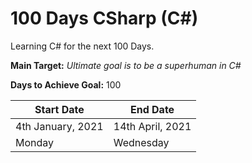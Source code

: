 # 100 Days CSharp (C#)
Learning C# for the next 100 Days.

**Main Target:** _Ultimate goal is to be a superhuman in C#_

**Days to Achieve Goal:** 100

|Start Date|End Date|
|----------|--------|
|4th January, 2021|14th April, 2021|
|Monday|Wednesday|
